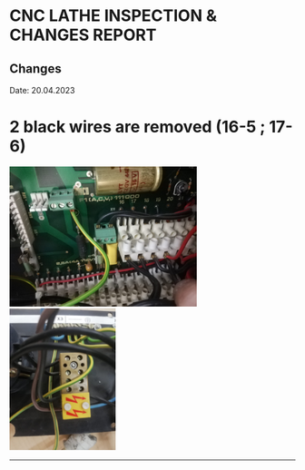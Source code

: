 # CNC LATHE INSPECTION & CHANGES REPORT

## Changes

Date: 20.04.2023

# 2 black wires are removed (16-5 ; 17-6)

<img title="" src="WhatsApp Image 2023-04-20 at 13.09.05.jpg" alt="" width="330"><img title="" src="WhatsApp Image 2023-04-20 at 13.09.06.jpg" alt="" width="187">

---

# 
